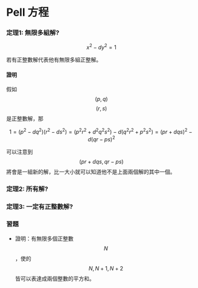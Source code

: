 # Pell 方程

### 定理1: 無限多組解?

$$
x^2 - dy^2 = 1
$$

若有正整數解代表他有無限多組正整解。

#### 證明

假如 $$(p, q)$$$$(r, s)$$是正整數解，那

$$
1 = (p^2 - dq^2)(r^2 - ds^2) = (p^2r^2 + d^2q^2s^2) - d(q^2r^2 + p^2s^2) = (pr + dqs)^2 - d(qr - ps)^2
$$

可以注意到 $$(pr+dqs, qr - ps)$$​將會是一組新的解，比一大小就可以知道他不是上面兩個解的其中一個。

### 定理2: 所有解?

### 定理3: 一定有正整數解?

### 習題

* 證明：有無限多個正整數 $$N$$ ，使的 $$N, N+1, N+2$$皆可以表達成兩個整數的平方和。

